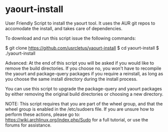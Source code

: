 # yaourt-install
User Friendly Script to install the yaourt tool. It uses the AUR git repos to accomodate the install, and takes care of dependencies.

To download and run this script issue the following commands: 

$ git clone https://github.com/usrcletus/yaourt-install
$ cd yaourt-install
$ ./yaourt-install

Advanced: 
At the end of this script you will be asked if you would like to remove the build directories. If you choose no, you won't have to recompile the yaourt and package-query packages if you require a reinstall, as long as you choose the same install directory during the install process.

You can use this script to upgrade the package-query and yaourt packages by either removing the original build directories or choosing a new directory.

NOTE: This script requires that you are part of the wheel group, and that the wheel group is enabled in the /etc/sudoers file. If you are unsure how to perform these actions, please go to: https://wiki.archlinux.org/index.php/Sudo for a full tutorial, or use the forums for assistance.


